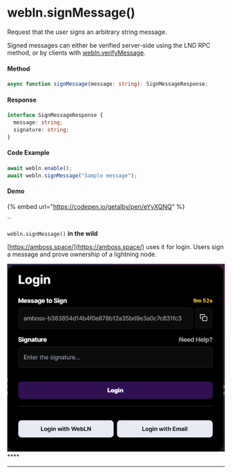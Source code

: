 # webln.signMessage()

Request that the user signs an arbitrary string message.&#x20;

Signed messages can either be verified server-side using the LND RPC method, or by clients with [webln.verifyMessage](https://webln.dev/#/api/verify-message).

#### Method

```typescript
async function signMessage(message: string): SignMessageResponse;
```

#### Response

```typescript
interface SignMessageResponse {
  message: string;
  signature: string;
}
```

#### Code Example <a href="#demo" id="demo"></a>

```typescript
await webln.enable();
await webln.signMessage("Sample message"); 
```

#### Demo

{% embed url="https://codepen.io/getalby/pen/eYyXQNQ" %}

``

`webln.signMessage()` **in the wild**

[https://amboss.space/](https://amboss.space/) uses it for login. Users sign a message and prove ownership of a lightning node.

&#x20;<img src="../../.gitbook/assets/chrome_g3QoEYiYL5.png" alt="" data-size="original">****

****
